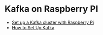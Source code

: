 # Kafka on Raspberry PI

* [Set up a Kafka cluster with Raspberry Pi](https://medium.com/@oliver_hu/set-up-a-kafka-cluster-with-raspberry-pi-2859005a9bed)
* [How to Set Up Kafka](https://dzone.com/articles/kafka-setup)
